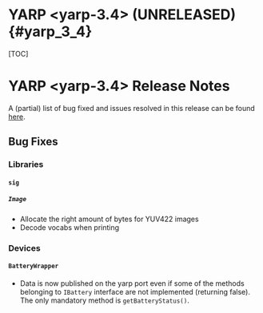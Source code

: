 YARP <yarp-3.4> (UNRELEASED)                                         {#yarp_3_4}
============================

[TOC]

YARP <yarp-3.4> Release Notes
=============================


A (partial) list of bug fixed and issues resolved in this release can be found
[here](https://github.com/robotology/yarp/issues?q=label%3A%22Fixed+in%3A+YARP+yarp-3.4%22).


Bug Fixes
---------

### Libraries

#### `sig`

##### `Image`

* Allocate the right amount of bytes for YUV422 images
* Decode vocabs when printing


### Devices

#### `BatteryWrapper`

* Data is now published on the yarp port even if some of the methods belonging
  to `IBattery` interface are not implemented (returning false).
  The only mandatory  method is `getBatteryStatus()`.
